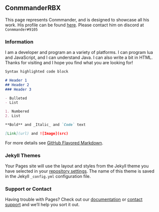 ## ConmmanderRBX

This page represents Conmmander, and is designed to showcase all his work. His profile can be found [here](https://www.roblox.com/users/81482246/profile). Please contact him on discord at ```Conmmander#9105```

### Information

I am a developer and program an a variety of platforms. I can program lua and JavaScript, and I can understand Java. I can also write a bit in HTML. Thanks for visiting and I hope you find what you are looking for!

```markdown
Syntax highlighted code block

# Header 1
## Header 2
### Header 3

- Bulleted
- List

1. Numbered
2. List

**Bold** and _Italic_ and `Code` text

[Link](url) and ![Image](src)
```

For more details see [GitHub Flavored Markdown](https://guides.github.com/features/mastering-markdown/).

### Jekyll Themes

Your Pages site will use the layout and styles from the Jekyll theme you have selected in your [repository settings](https://github.com/conman0552/ConmmanderRBX/settings). The name of this theme is saved in the Jekyll `_config.yml` configuration file.

### Support or Contact

Having trouble with Pages? Check out our [documentation](https://help.github.com/categories/github-pages-basics/) or [contact support](https://github.com/contact) and we’ll help you sort it out.
